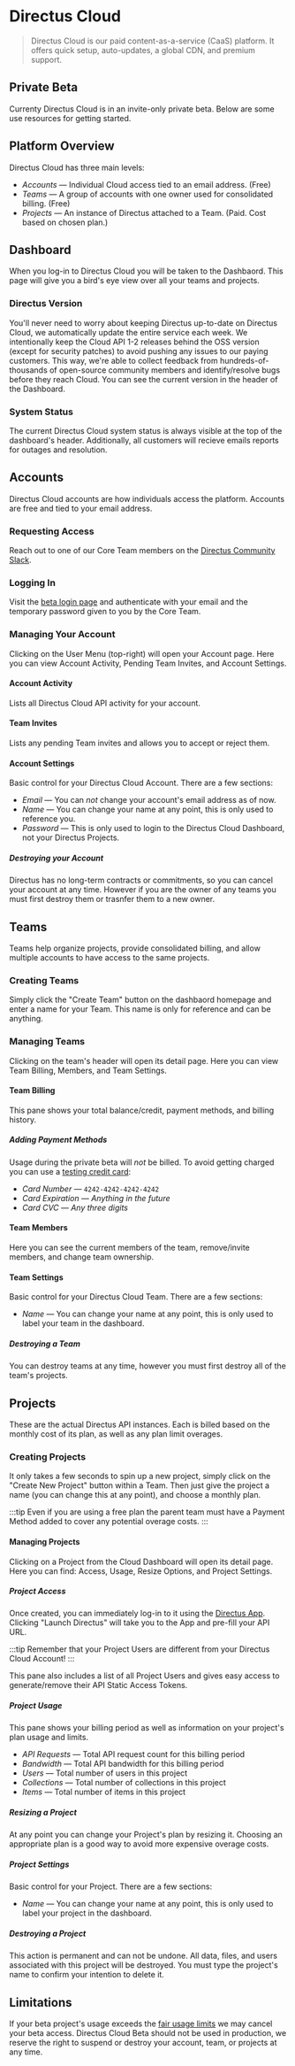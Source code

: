 # Directus Cloud

> Directus Cloud is our paid content-as-a-service (CaaS) platform. It offers quick setup, auto-updates, a global CDN, and premium support.

## Private Beta

Currenty Directus Cloud is in an invite-only private beta. Below are some use resources for getting started.

## Platform Overview

Directus Cloud has three main levels:

* *Accounts* — Individual Cloud access tied to an email address. (Free)
* *Teams* — A group of accounts with one owner used for consolidated billing. (Free)
* *Projects* — An instance of Directus attached to a Team. (Paid. Cost based on chosen plan.)

## Dashboard

When you log-in to Directus Cloud you will be taken to the Dashbaord. This page will give you a bird's eye view over all your teams and projects.

### Directus Version

You'll never need to worry about keeping Directus up-to-date on Directus Cloud, we automatically update the entire service each week. We intentionally keep the Cloud API 1-2 releases behind the OSS version (except for security patches) to avoid pushing any issues to our paying customers. This way, we're able to collect feedback from hundreds-of-thousands of open-source community members and identify/resolve bugs before they reach Cloud. You can see the current version in the header of the Dashboard.

### System Status

The current Directus Cloud system status is always visible at the top of the dashboard's header. Additionally, all customers will recieve emails reports for outages and resolution.

## Accounts

Directus Cloud accounts are how individuals access the platform. Accounts are free and tied to your email address.

### Requesting Access

Reach out to one of our Core Team members on the [Directus Community Slack](https://slack.directus.io/).

### Logging In

Visit the [beta login page](https://staging.directus.cloud/login) and authenticate with your email and the temporary password given to you by the Core Team.

### Managing Your Account

Clicking on the User Menu (top-right) will open your Account page. Here you can view Account Activity, Pending Team Invites, and Account Settings.

#### Account Activity

Lists all Directus Cloud API activity for your account.

#### Team Invites

Lists any pending Team invites and allows you to accept or reject them.

#### Account Settings

Basic control for your Directus Cloud Account. There are a few sections:

* *Email* — You can _not_ change your account's email address as of now.
* *Name* — You can change your name at any point, this is only used to reference you.
* *Password* — This is only used to login to the Directus Cloud Dashboard, not your Directus Projects.

##### Destroying your Account

Directus has no long-term contracts or commitments, so you can cancel your account at any time. However if you are the owner of any teams you must first destroy them or trasnfer them to a new owner.

## Teams

Teams help organize projects, provide consolidated billing, and allow multiple accounts to have access to the same projects.

### Creating Teams

Simply click the "Create Team" button on the dashbaord homepage and enter a name for your Team. This name is only for reference and can be anything.

### Managing Teams

Clicking on the team's header will open its detail page. Here you can view Team Billing, Members, and Team Settings.

#### Team Billing

This pane shows your total balance/credit, payment methods, and billing history.

##### Adding Payment Methods

Usage during the private beta will _not_ be billed. To avoid getting charged you can use a [testing credit card](https://stripe.com/docs/testing#cards):

* *Card Number* — `4242-4242-4242-4242`
* *Card Expiration* — _Anything in the future_
* *Card CVC* — _Any three digits_

#### Team Members

Here you can see the current members of the team, remove/invite members, and change team ownership.

#### Team Settings

Basic control for your Directus Cloud Team. There are a few sections:

* *Name* — You can change your name at any point, this is only used to label your team in the dashboard.

##### Destroying a Team

You can destroy teams at any time, however you must first destroy all of the team's projects.

## Projects

These are the actual Directus API instances. Each is billed based on the monthly cost of its plan, as well as any plan limit overages.

### Creating Projects

It only takes a few seconds to spin up a new project, simply click on the "Create New Project" button within a Team. Then just give the project a name (you can change this at any point), and choose a monthly plan.

:::tip
Even if you are using a free plan the parent team must have a Payment Method added to cover any potential overage costs.
:::

#### Managing Projects

Clicking on a Project from the Cloud Dashboard will open its detail page. Here you can find: Access, Usage, Resize Options, and Project Settings.

##### Project Access

Once created, you can immediately log-in to it using the [Directus App](https://next.directus.app). Clicking "Launch Directus" will take you to the App and pre-fill your API URL.

:::tip
Remember that your Project Users are different from your Directus Cloud Account!
:::

This pane also includes a list of all Project Users and gives easy access to generate/remove their API Static Access Tokens.

##### Project Usage

This pane shows your billing period as well as information on your project's plan usage and limits.

* *API Requests* — Total API request count for this billing period
* *Bandwidth* — Total API bandwidth for this billing period
* *Users* — Total number of users in this project
* *Collections* — Total number of collections in this project
* *Items* — Total number of items in this project

##### Resizing a Project

At any point you can change your Project's plan by resizing it. Choosing an appropriate plan is a good way to avoid more expensive overage costs.

##### Project Settings

Basic control for your Project. There are a few sections:

* *Name* — You can change your name at any point, this is only used to label your project in the dashboard.

##### Destroying a Project

This action is permanent and can not be undone. All data, files, and users associated with this project will be destroyed. You must type the project's name to confirm your intention to delete it.

## Limitations

If your beta project's usage exceeds the [fair usage limits](https://directus.io/fair-usage.html) we may cancel your beta access. Directus Cloud Beta should not be used in production, we reserve the right to suspend or destroy your account, team, or projects at any time.